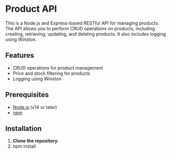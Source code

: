 # Product API

This is a Node.js and Express-based RESTful API for managing products. The API allows you to perform CRUD operations on products, including creating, retrieving, updating, and deleting products. It also includes logging using Winston.

## Features
- CRUD operations for product management
- Price and stock filtering for products
- Logging using Winston

## Prerequisites
- [Node.js](https://nodejs.org/) (v14 or later)
- [npm](https://www.npmjs.com/)

## Installation

1. **Clone the repository**:
2. npm install
   

